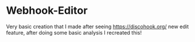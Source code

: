 # Webhook-Editor

Very basic creation that I made after seeing https://discohook.org/ new edit feature, after doing some basic analysis I recreated this!
